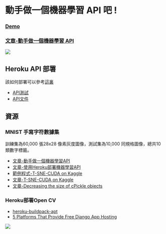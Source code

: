 

# 動手做一個機器學習 API 吧 !
### [Demo](https://andy6804tw.github.io/digit-recognizer-project/)
### [文章-動手做一個機器學習 API](https://medium.com/@andy6804tw/%E5%8B%95%E6%89%8B%E5%81%9A%E4%B8%80%E5%80%8B%E6%A9%9F%E5%99%A8%E5%AD%B8%E7%BF%92-api-97790e304c23)

![](screenshot/demo.gif)

## Heroku API 部署
該如何部署可以參考[這裏](https://github.com/1010code/heroku-flask-api-example)

- [API測試](https://digit-recognizer-project.herokuapp.com/mnist)
- [API文件](https://andy6804tw.github.io/digit-recognizer-project/document/API.html)

## 資源
### MNIST 手寫字符數據集
訓練集為60,000 張28x28 像素灰度圖像，測試集為10,000 同規格圖像，總共10類數字標籤。

- [文章-動手做一個機器學習API](https://medium.com/@andy6804tw/%E5%8B%95%E6%89%8B%E5%81%9A%E4%B8%80%E5%80%8B%E6%A9%9F%E5%99%A8%E5%AD%B8%E7%BF%92-api-97790e304c23)
- [文章-使用Heroku部署機器學習API](https://medium.com/@andy6804tw/%E4%BD%BF%E7%94%A8heroku%E9%83%A8%E7%BD%B2%E6%A9%9F%E5%99%A8%E5%AD%B8%E7%BF%92api-eca61ea711f1)
- [範例程式-T-SNE-CUDA on Kaggle](https://www.kaggle.com/andy6804tw/digit-recognizer-using-t-sne-xgboost-1-1-gpu)
- [文章-T-SNE-CUDA on Kaggle](https://medium.com/analytics-vidhya/super-fast-tsne-cuda-on-kaggle-b66dcdc4a5a4)
- [文章-Decreasing the size of cPickle objects](https://stackoverflow.com/questions/18474791/decreasing-the-size-of-cpickle-objects)

### Heroku部署Open CV
- [heroku-buildpack-apt ](https://elements.heroku.com/buildpacks/heroku/heroku-buildpack-apt)
- [5 Platforms That Provide Free Django App Hosting](https://codecondo.com/5-platforms-provide-free-django-app-hosting/)

![](https://i.imgur.com/2E8S9jF.png)
